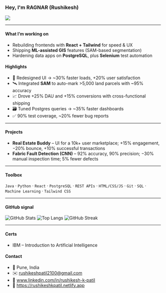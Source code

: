 ### Hey, I'm RAGNAR (Rushikesh)

<!-- Software Developer @ QuantaSIP Geomatic Informative Solutions (React, Python, Java). I build data-heavy apps and ML-infused workflows that move metrics. -->

<!-- Profile views -->

![](https://komarev.com/ghpvc/?username=RAGNAR-MI6&label=Profile%20views)

---

#### What I’m working on

- Rebuilding frontends with **React + Tailwind** for speed & UX
- Shipping **ML-assisted GIS** features (SAM-based segmentation)
- Hardening data apps on **PostgreSQL**, plus **Selenium** test automation

#### Highlights

- 🔁 Redesigned UI → ~30% faster loads, +20% user satisfaction
- 🛰️ Integrated **SAM** to auto-mark >5,000 land parcels with ~95% accuracy
- 📈 Drove +25% DAU and +15% conversions with cross-functional shipping
- 🗃️ Tuned Postgres queries → ~35% faster dashboards
- ✅ 90% test coverage, ~20% fewer bug reports

---

#### Projects

- **Real Estate Buddy** – UI for a 10k+ user marketplace; +15% engagement, −20% bounce, +10% successful transactions
- **Fabric Fault Detection (CNN)** – 92% accuracy, 90% precision; −30% manual inspection time; 5% fewer defects

---

#### Toolbox

`Java` · `Python` · `React` · `PostgreSQL` · `REST APIs` · `HTML/CSS/JS` · `Git` · `SQL` · `Machine Learning` · `Tailwind CSS`

---

#### GitHub signal

![GitHub Stats](https://github-readme-stats.vercel.app/api?username=RAGNAR-MI6&show_icons=true&rank_icon=github)
![Top Langs](https://github-readme-stats.vercel.app/api/top-langs/?username=RAGNAR-MI6&layout=compact)
![GitHub Streak](https://streak-stats.demolab.com?user=RAGNAR-MI6)

<!-- Optional: Activity graph (comment in if you want it) -->
<!-- ![Activity Graph](https://github-readme-activity-graph.vercel.app/graph?username=RAGNAR-MI6&area=true) -->

---

#### Certs

- IBM – Introduction to Artificial Intelligence

#### Contact

- 📍 Pune, India
- ✉️ rushikeshpatil2100@gmail.com
- 🔗 www.linkedin.com/in/rushikesh-k-patil
- 👤 https://rushikeshkpatil.netlify.app

